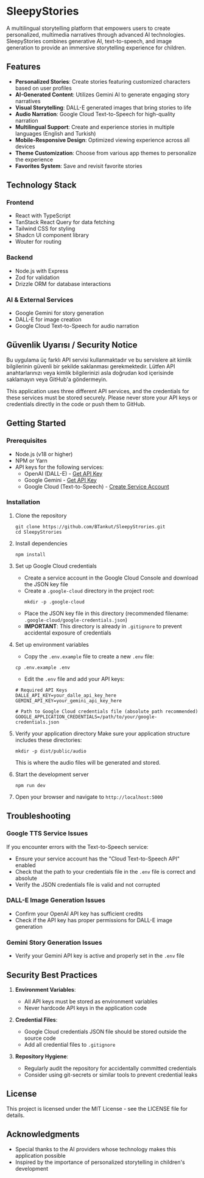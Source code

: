 # SleepyStories

A multilingual storytelling platform that empowers users to create personalized, multimedia narratives through advanced AI technologies. SleepyStories combines generative AI, text-to-speech, and image generation to provide an immersive storytelling experience for children.

## Features

- **Personalized Stories**: Create stories featuring customized characters based on user profiles
- **AI-Generated Content**: Utilizes Gemini AI to generate engaging story narratives
- **Visual Storytelling**: DALL-E generated images that bring stories to life
- **Audio Narration**: Google Cloud Text-to-Speech for high-quality narration
- **Multilingual Support**: Create and experience stories in multiple languages (English and Turkish)
- **Mobile-Responsive Design**: Optimized viewing experience across all devices
- **Theme Customization**: Choose from various app themes to personalize the experience
- **Favorites System**: Save and revisit favorite stories

## Technology Stack

### Frontend
- React with TypeScript
- TanStack React Query for data fetching
- Tailwind CSS for styling
- Shadcn UI component library
- Wouter for routing

### Backend
- Node.js with Express
- Zod for validation
- Drizzle ORM for database interactions

### AI & External Services
- Google Gemini for story generation
- DALL-E for image creation
- Google Cloud Text-to-Speech for audio narration

## Güvenlik Uyarısı / Security Notice

Bu uygulama üç farklı API servisi kullanmaktadır ve bu servislere ait kimlik bilgilerinin güvenli bir şekilde saklanması gerekmektedir. Lütfen API anahtarlarınızı veya kimlik bilgilerinizi asla doğrudan kod içerisinde saklamayın veya GitHub'a göndermeyin.

This application uses three different API services, and the credentials for these services must be stored securely. Please never store your API keys or credentials directly in the code or push them to GitHub.

## Getting Started

### Prerequisites
- Node.js (v18 or higher)
- NPM or Yarn
- API keys for the following services:
  - OpenAI (DALL-E) - [Get API Key](https://platform.openai.com/account/api-keys)
  - Google Gemini - [Get API Key](https://ai.google.dev/)
  - Google Cloud (Text-to-Speech) - [Create Service Account](https://console.cloud.google.com/apis/credentials)

### Installation

1. Clone the repository
   ```
   git clone https://github.com/BTankut/SleepyStrories.git
   cd SleepyStrories
   ```

2. Install dependencies
   ```
   npm install
   ```

3. Set up Google Cloud credentials
   - Create a service account in the Google Cloud Console and download the JSON key file
   - Create a `.google-cloud` directory in the project root:
     ```
     mkdir -p .google-cloud
     ```
   - Place the JSON key file in this directory (recommended filename: `.google-cloud/google-credentials.json`)
   - **IMPORTANT**: This directory is already in `.gitignore` to prevent accidental exposure of credentials

4. Set up environment variables
   - Copy the `.env.example` file to create a new `.env` file:
   ```
   cp .env.example .env
   ```
   - Edit the `.env` file and add your API keys:
   ```
   # Required API Keys
   DALLE_API_KEY=your_dalle_api_key_here
   GEMINI_API_KEY=your_gemini_api_key_here
   
   # Path to Google Cloud credentials file (absolute path recommended)
   GOOGLE_APPLICATION_CREDENTIALS=/path/to/your/google-credentials.json
   ```

5. Verify your application directory
   Make sure your application structure includes these directories:
   ```
   mkdir -p dist/public/audio
   ```
   This is where the audio files will be generated and stored.

6. Start the development server
   ```
   npm run dev
   ```

7. Open your browser and navigate to `http://localhost:5000`

## Troubleshooting

### Google TTS Service Issues
If you encounter errors with the Text-to-Speech service:
- Ensure your service account has the "Cloud Text-to-Speech API" enabled
- Check that the path to your credentials file in the `.env` file is correct and absolute
- Verify the JSON credentials file is valid and not corrupted

### DALL-E Image Generation Issues
- Confirm your OpenAI API key has sufficient credits
- Check if the API key has proper permissions for DALL-E image generation

### Gemini Story Generation Issues
- Verify your Gemini API key is active and properly set in the `.env` file

## Security Best Practices

1. **Environment Variables**:
   - All API keys must be stored as environment variables
   - Never hardcode API keys in the application code

2. **Credential Files**:
   - Google Cloud credentials JSON file should be stored outside the source code
   - Add all credential files to `.gitignore`

3. **Repository Hygiene**:
   - Regularly audit the repository for accidentally committed credentials
   - Consider using git-secrets or similar tools to prevent credential leaks

## License

This project is licensed under the MIT License - see the LICENSE file for details.

## Acknowledgments

- Special thanks to the AI providers whose technology makes this application possible
- Inspired by the importance of personalized storytelling in children's development